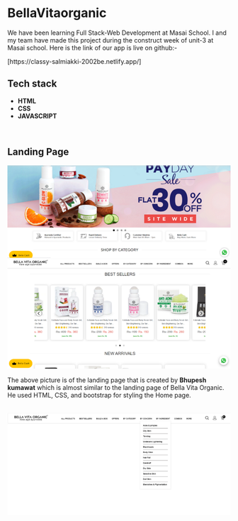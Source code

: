 # BellaVitaorganic

<p>We have been learning Full Stack-Web Development at Masai School. I and my team have made this project during the construct week of unit-3 at Masai school. Here is the link of our app is live on github:- </p> 
<p>[https://classy-salmiakki-2002be.netlify.app/]</p>


## Tech stack
<ul>
<li><b>HTML</b></li>
<li><b>CSS</b></li>
<li><b>JAVASCRIPT</b></li>
</ul>
<br>

## Landing Page
<img src="Main-images\image1.png">
<br>
<img src="Main-images\image2.png">
<br>

<p>The above picture is of the landing page that is created by <b>Bhupesh kumawat</b> which is almost similar to the landing page of Bella Vita Organic. He used HTML, CSS, and bootstrap for styling the Home page.</p>
<br>
<img src="main-images/image3.png">
